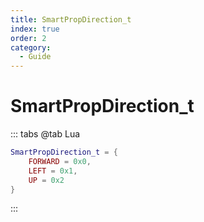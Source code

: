 ```yaml
---
title: SmartPropDirection_t
index: true
order: 2
category:
  - Guide
---
```


# SmartPropDirection_t
::: tabs
@tab Lua
```lua
SmartPropDirection_t = {
    FORWARD = 0x0,
    LEFT = 0x1,
    UP = 0x2
}
```
:::